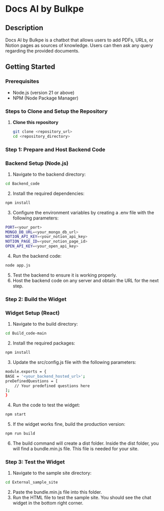 # Docs AI by Bulkpe

## Description
Docs AI by Bulkpe is a chatbot that allows users to add PDFs, URLs, or Notion pages as sources of knowledge. Users can then ask any query regarding the provided documents.

## Getting Started

### Prerequisites
- Node.js (version 21 or above)
- NPM (Node Package Manager)

### Steps to Clone and Setup the Repository

1. **Clone this repository**
   ```sh
   git clone <repository_url>
   cd <repository_directory>

### Step 1: Prepare and Host Backend Code
### Backend Setup (Node.js)
1.	Navigate to the backend directory:
```sh
cd Backend_code
```
2.	Install the required dependencies:
```sh
npm install
```
3.	Configure the environment variables by creating a .env file with the following parameters:
```sh
PORT=<your_port>
MONGO_DB_URL=<your_mongo_db_url>
NOTION_API_KEY=<your_notion_api_key>
NOTION_PAGE_ID=<your_notion_page_id>
OPEN_API_KEY=<your_open_api_key>
```
4.	Run the backend code:
```sh
node app.js
```
5.	Test the backend to ensure it is working properly.
6.	Host the backend code on any server and obtain the URL for the next step.

### Step 2: Build the Widget
### Widget Setup (React)

1.	Navigate to the build directory:
```sh
cd Build_code-main
```
2.	Install the required packages:
```sh
npm install
```
3.	Update the src/config.js file with the following parameters:
```sh
module.exports = {
BASE = '<your_backend_hosted_url>';
preDefinedQuestions = [
    // Your predefined questions here
];
}
```
4.	Run the code to test the widget:
```sh
npm start
```
5.	If the widget works fine, build the production version:
```sh
npm run build
```
6.	The build command will create a dist folder. Inside the dist folder, you will find a bundle.min.js file. This file is needed for your site.

### Step 3: Test the Widget
1.	Navigate to the sample site directory:
```sh
cd External_sample_site
```
2.	Paste the bundle.min.js file into this folder.
3.	Run the HTML file to test the sample site. You should see the chat widget in the bottom right corner.


